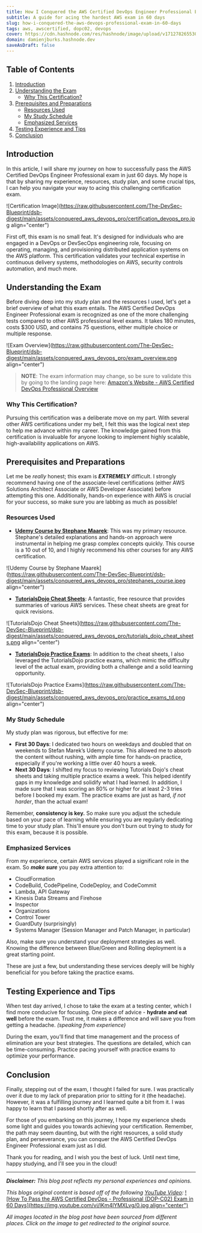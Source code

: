 ```yaml
---
title: How I Conquered the AWS Certified DevOps Engineer Professional Exam in 60 Days
subtitle: A guide for acing the hardest AWS exam in 60 days
slug: how-i-conquered-the-aws-devops-professional-exam-in-60-days
tags: aws, awscertified, dopc02, devops
cover: https://cdn.hashnode.com/res/hashnode/image/upload/v1712782655300/L1KQilgA9.jpg?auto=format
domain: damienjburks.hashnode.dev
saveAsDraft: false
---
```


## Table of Contents

1. [Introduction](#introduction)
1. [Understanding the Exam](#understanding-the-exam)
   - [Why This Certification?](#why-this-certification)
1. [Prerequisites and Preparations](#prerequisites-and-preparations)
   - [Resources Used](#resources-used)
   - [My Study Schedule](#my-study-schedule)
   - [Emphasized Services](#emphasized-services)
1. [Testing Experience and Tips](#testing-experience-and-tips)
1. [Conclusion](#conclusion)

## Introduction

In this article, I will share my journey on how to successfully pass the AWS Certified DevOps Engineer Professional exam in just 60 days. My hope is that by sharing my experience, resources, study plan, and some crucial tips, I can help you navigate your way to acing this challenging certification exam.

![Certification Image](https://raw.githubusercontent.com/The-DevSec-Blueprint/dsb-digest/main/assets/conquered_aws_devops_pro/certification_devops_pro.jpg align="center")

First off, this exam is no small feat. It's designed for individuals who are engaged in a DevOps or DevSecOps engineering role, focusing on operating, managing, and provisioning distributed application systems on the AWS platform. This certification validates your technical expertise in continuous delivery systems, methodologies on AWS, security controls automation, and much more.

## Understanding the Exam

Before diving deep into my study plan and the resources I used, let's get a brief overview of what this exam entails. The AWS Certified DevOps Engineer Professional exam is recognized as one of the more challenging tests compared to other AWS professional level exams. It takes 180 minutes, costs $300 USD, and contains 75 questions, either multiple choice or multiple response.

![Exam Overview](https://raw.githubusercontent.com/The-DevSec-Blueprint/dsb-digest/main/assets/conquered_aws_devops_pro/exam_overview.png align="center")

> **NOTE**: The exam information may change, so be sure to validate this by going to the landing page here: [Amazon's Website - AWS Certified DevOps Professional Overview](https://aws.amazon.com/certification/certified-devops-engineer-professional/)

### Why This Certification?

Pursuing this certification was a deliberate move on my part. With several other AWS certifications under my belt, I felt this was the logical next step to help me advance within my career. The knowledge gained from this certification is invaluable for anyone looking to implement highly scalable, high-availability applications on AWS.

## Prerequisites and Preparations

Let me be _really_ honest; this exam is **_EXTREMELY_** difficult. I strongly recommend having one of the associate-level certifications (either AWS Solutions Architect Associate or AWS Developer Associate) before attempting this one. Additionally, hands-on experience with AWS is crucial for your success, so make sure you are labbing as much as possible!

### Resources Used

- [**Udemy Course by Stephane Maarek**](https://www.udemy.com/course/aws-certified-devops-engineer-professional-hands-on/): This was my primary resource. Stephane's detailed explanations and hands-on approach were instrumental in helping me grasp complex concepts quickly. This course is a 10 out of 10, and I highly recommend his other courses for any AWS certification.

![Udemy Course by Stephane Maarek](https://raw.githubusercontent.com/The-DevSec-Blueprint/dsb-digest/main/assets/conquered_aws_devops_pro/stephanes_course.jpeg align="center")

- [**TutorialsDojo Cheat Sheets**](https://tutorialsdojo.com/aws-cheat-sheets/): A fantastic, free resource that provides summaries of various AWS services. These cheat sheets are great for quick revisions.

![TutorialsDojo Cheat Sheets](https://raw.githubusercontent.com/The-DevSec-Blueprint/dsb-digest/main/assets/conquered_aws_devops_pro/tutorials_dojo_cheat_sheets.png align="center")

- [**TutorialsDojo Practice Exams**](https://portal.tutorialsdojo.com/courses/aws-certified-devops-engineer-professional-practice-exams/): In addition to the cheat sheets, I also leveraged the TutorialsDojo practice exams, which mimic the difficulty level of the actual exam, providing both a challenge and a solid learning opportunity.

![TutorialsDojo Practice Exams](https://raw.githubusercontent.com/The-DevSec-Blueprint/dsb-digest/main/assets/conquered_aws_devops_pro/practice_exams_td.png align="center")

### My Study Schedule

My study plan was rigorous, but effective for me:

- **First 30 Days**: I dedicated two hours on weekdays and doubled that on weekends to Stefan Marek’s Udemy course. This allowed me to absorb the content without rushing, with ample time for hands-on practice, especially if you're working a little over 40 hours a week.
- **Next 30 Days**: I shifted my focus to reviewing Tutorials Dojo's cheat sheets and taking multiple practice exams a week. This helped identify gaps in my knowledge and solidify what I had learned. In addition, I made sure that I was scoring an 80% or higher for at least 2-3 tries before I booked my exam. The practice exams are just as hard, _if not harder_, than the actual exam!

Remember, **consistency is key.** So make sure you adjust the schedule based on your pace of learning while ensuring you are regularly dedicating time to your study plan. This'll ensure you don't burn out trying to study for this exam, because it is possible.

### Emphasized Services

From my experience, certain AWS services played a significant role in the exam. So _**make sure**_ you pay extra attention to:

- CloudFormation
- CodeBuild, CodePipeline, CodeDeploy, and CodeCommit
- Lambda, API Gateway
- Kinesis Data Streams and Firehose
- Inspector
- Organizations
- Control Tower
- GuardDuty (surprisingly)
- Systems Manager (Session Manager and Patch Manager, in particular)

Also, make sure you understand your deployment strategies as well. Knowing the difference between Blue/Green and Rolling deployment is a great starting point.

These are just a few, but understanding these services deeply will be highly beneficial for you before taking the practice exams.

## Testing Experience and Tips

When test day arrived, I chose to take the exam at a testing center, which I find more conducive for focusing. One piece of advice - **hydrate and eat well** before the exam. Trust me, it makes a difference and will save you from getting a headache. _(speaking from experience)_

During the exam, you’ll find that time management and the process of elimination are your best strategies. The questions are detailed, which can be time-consuming. Practice pacing yourself with practice exams to optimize your performance.

## Conclusion

Finally, stepping out of the exam, I thought I failed for sure. I was practically over it due to my lack of preparation prior to sitting for it (the headache). However, it was a fulfilling journey and I learned quite a bit from it. I was happy to learn that I passed shortly after as well.

For those of you embarking on this journey, I hope my experience sheds some light and guides you towards achieving your certification. Remember, the path may seem daunting, but with the right resources, a solid study plan, and perseverance, you can conquer the AWS Certified DevOps Engineer Professional exam just as I did.

Thank you for reading, and I wish you the best of luck. Until next time, happy studying, and I'll see you in the cloud!

---

_**Disclaimer:** This blog post reflects my personal experiences and opinions._

_This blogs original content is based off of the following [YouTube Video](https://www.youtube.com/watch?v=lKm4lYMXLvg&t=1s):_
[![How To Pass the AWS Certified DevOps - Professional (DOP-C02) Exam in 60 Days](https://img.youtube.com/vi/lKm4lYMXLvg/0.jpg align="center")](https://www.youtube.com/watch?v=lKm4lYMXLvg)

_All images located in the blog post have been sourced from different places. Click on the image to get redirected to the original source._
